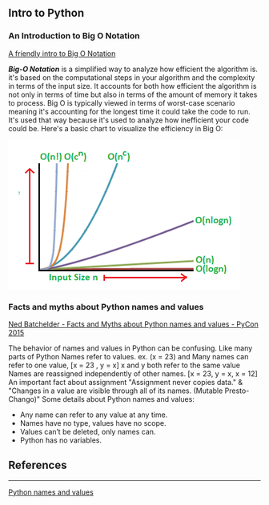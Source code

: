 ## Intro to Python

### An Introduction to Big O Notation

[A friendly intro to Big O Notation](https://www.codenewbie.org/basecs/8)

**_Big-O Notation_** is a simplified way to analyze how efficient the algorithm is. it's based on the computational steps in your algorithm and the complexity in terms of the input size. It accounts for both how efficient the algorithm is not only in terms of time but also in terms of the amount of memory it takes to process.
Big O is typically viewed in terms of worst-case scenario meaning it's accounting for the longest time it could take the code to run. It's used that way because it's used to analyze how inefficient your code could be. 
Here's a basic chart to visualize the efficiency in Big O:

![BigO](../img/BigO.PNG)

### Facts and myths about Python names and values 

[Ned Batchelder - Facts and Myths about Python names and values - PyCon 2015](https://www.youtube.com/watch?v=_AEJHKGk9ns)

The behavior of names and values in Python can be confusing. Like many parts of Python Names refer to values. ex. (x = 23)
and Many names can refer to one value, [x = 23 , y = x] x and y both refer to the same value
Names are reassigned independently of other names. [x = 23, y = x, x = 12]
An important fact about assignment "Assignment never copies data." & "Changes in a value are visible through all of its names. (Mutable Presto-Chango)"
Some details about Python names and values:
- Any name can refer to any value at any time.
- Names have no type, values have no scope.
- Values can’t be deleted, only names can.
- Python has no variables.


## References
_______

[Python names and values ](https://nedbatchelder.com/text/names.html)



